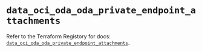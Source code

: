 # `data_oci_oda_oda_private_endpoint_attachments`

Refer to the Terraform Registory for docs: [`data_oci_oda_oda_private_endpoint_attachments`](https://registry.terraform.io/providers/oracle/oci/6.18.0/docs/data-sources/oda_oda_private_endpoint_attachments).
